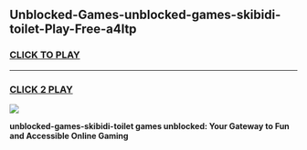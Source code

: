 
## Unblocked-Games-unblocked-games-skibidi-toilet-Play-Free-a4ltp
<h3>
<a href="https://premium76.site?title=unblocked-games-skibidi-toilet&ref=18A">CLICK TO PLAY</a></h3>
<hr>

<h3>
<a href="https://premium76.site?title=unblocked-games-skibidi-toilet&ref=18A">CLICK 2 PLAY</a>
  
</h3>

<a href="https://premium76.site?title=unblocked-games-skibidi-toilet&ref=18A"><img src="https://clearcache.store/games.png"></a>


**unblocked-games-skibidi-toilet games unblocked: Your Gateway to Fun and Accessible Online Gaming**
